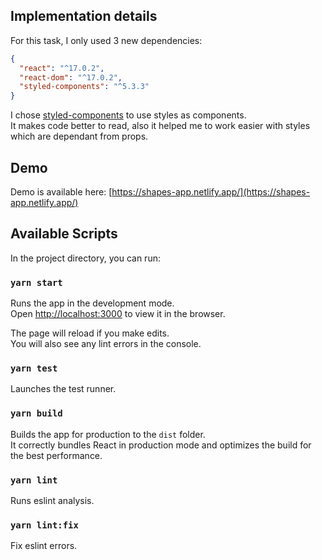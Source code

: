 ## Implementation details

For this task, I only used 3 new dependencies:
```json
{
  "react": "^17.0.2",
  "react-dom": "^17.0.2",
  "styled-components": "^5.3.3"
}
```

I chose [styled-components](https://styled-components.com/) to use styles as components.\
It makes code better to read, also it helped me to work easier with styles which are dependant from props.


## Demo

Demo is available here: [https://shapes-app.netlify.app/](https://shapes-app.netlify.app/)


## Available Scripts

In the project directory, you can run:

### `yarn start`

Runs the app in the development mode.\
Open [http://localhost:3000](http://localhost:3000) to view it in the browser.

The page will reload if you make edits.\
You will also see any lint errors in the console.

### `yarn test`

Launches the test runner.

### `yarn build`

Builds the app for production to the `dist` folder.\
It correctly bundles React in production mode and optimizes the build for the best performance.

### `yarn lint`

Runs eslint analysis.

### `yarn lint:fix`

Fix eslint errors. 

